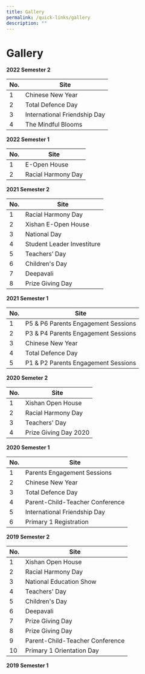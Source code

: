 ```yaml
---
title: Gallery
permalink: /quick-links/gallery
description: ""
---
```

# **Gallery**

**2022 Semester 2**

| No. 	| Site 	|
|---	|---	|
| 1 	| Chinese New Year 	|
| 2 	| Total Defence Day 	|
| 3 	| International Friendship Day 	|
| 4 	| The Mindful Blooms 	|

**2022 Semester 1**

| No. 	| Site 	|
|---	|---	|
| 1 	| E-Open House 	|
| 2 	| Racial Harmony Day 	|

**2021 Semester 2**

| No. 	| Site 	|
|---	|---	|
| 1 	| Racial Harmony Day 	|
| 2 	| Xishan E-Open House 	|
| 3 	| National Day 	|
| 4 	| Student Leader Investiture 	|
| 5 	| Teachers’ Day 	|
| 6 	| Children's Day 	|
| 7 	| Deepavali 	|
| 8 	| Prize Giving Day 	|

**2021 Semester 1**

| No. 	| Site 	|
|---	|---	|
| 1 	| P5 & P6 Parents Engagement Sessions 	|
| 2 	| P3 & P4 Parents Engagement Sessions 	|
| 3 	| Chinese New Year 	|
| 4 	| Total Defence Day 	|
| 5 	| P1 & P2 Parents Engagement Sessions 	|

**2020 Semeter 2**

| No. 	| Site 	|
|---	|---	|
| 1 	| Xishan Open House 	|
| 2 	| Racial Harmony Day 	|
| 3 	| Teachers' Day 	|
| 4 	| Prize Giving Day 2020 	|

**2020 Semester 1**

| No. 	| Site 	|
|---	|---	|
| 1 	| Parents Engagement Sessions 	|
| 2 	| Chinese New Year 	|
| 3 	| Total Defence Day 	|
| 4 	| Parent-Child-Teacher Conference 	|
| 5 	| International Friendship Day 	|
| 6 	| Primary 1 Registration 	|

**2019 Semester 2**

| No. 	| Site 	|
|---	|---	|
| 1 	| Xishan Open House 	|
| 2 	| Racial Harmony Day 	|
| 3 	| National Education Show 	|
| 4 	| Teachers' Day 	|
| 5 	| Children's Day 	|
| 6 	| Deepavali 	|
| 7 	| Prize Giving Day 	|
| 8 	| Prize Giving Day 	|
| 9 	| Parent-Child-Teacher Conference 	|
| 10 	| Primary 1 Orientation Day 	|

**2019 Semester 1**